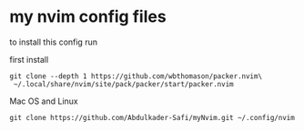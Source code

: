 # my nvim config files

to install this config run

first install
```
git clone --depth 1 https://github.com/wbthomason/packer.nvim\
 ~/.local/share/nvim/site/pack/packer/start/packer.nvim
```
 
Mac OS and Linux
```
git clone https://github.com/Abdulkader-Safi/myNvim.git ~/.config/nvim
```
